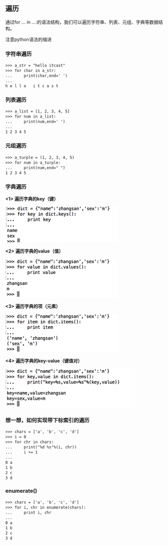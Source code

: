 ## 遍历

通过for ... in ...:的语法结构，我们可以遍历字符串、列表、元组、字典等数据结构。

注意python语法的缩进

### 字符串遍历

    >>> a_str = "hello itcast"
    >>> for char in a_str:
    ...     print(char,end=' ')
    ...
    h e l l o   i t c a s t

### 列表遍历

    >>> a_list = [1, 2, 3, 4, 5]
    >>> for num in a_list:
    ...     print(num,end=' ')
    ...
    1 2 3 4 5

### 元组遍历

    >>> a_turple = (1, 2, 3, 4, 5)
    >>> for num in a_turple:
    ...     print(num,end=" ")
    1 2 3 4 5

### 字典遍历

**<1> 遍历字典的key（键）**

![alt文本](Images/Snip20160815_297.png "Title")

**<2> 遍历字典的value（值）**

![alt文本](Images/Snip20160815_298.png "Title")

**<3> 遍历字典的项（元素）**

![alt文本](Images/Snip20160815_299.png "Title")

**<4> 遍历字典的key-value（键值对）**

![alt文本](Images/Snip20160815_300.png "Title")

### 想一想，如何实现带下标索引的遍历

    >>> chars = ['a', 'b', 'c', 'd']
    >>> i = 0
    >>> for chr in chars:
    ...     print("%d %s"%(i, chr))
    ...     i += 1
    ...
    0 a
    1 b
    2 c
    3 d  


### enumerate()

    >>> chars = ['a', 'b', 'c', 'd']
    >>> for i, chr in enumerate(chars):
    ...     print i, chr
    ...
    0 a
    1 b
    2 c
    3 d
